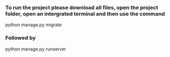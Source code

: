 ### To run the project please download all files, open the project folder, open an intergrated terminal and then use the command
python manage.py migrate
### Followed by
python manage.py runserver
